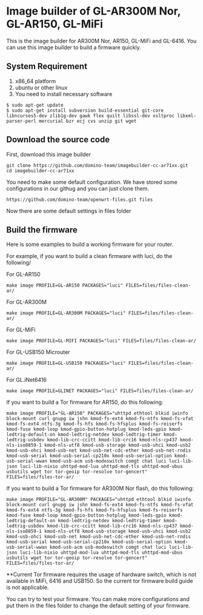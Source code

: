 # Image builder of GL-AR300M Nor, GL-AR150, GL-MiFi

This is the image builder for AR300M Nor, AR150, GL-MiFi and GL-6416. You can use this image builder to build a firmware quickly.

## System Requirement
1. x86_64 platform
2. ubuntu or other linux
3. You need to install necessary software
```
$ sudo apt-get update
$ sudo apt-get install subversion build-essential git-core libncurses5-dev zlib1g-dev gawk flex quilt libssl-dev xsltproc libxml-parser-perl mercurial bzr ecj cvs unzip git wget
```

## Download the source code

First, download this image builder
```
git clone https://github.com/domino-team/imagebuilder-cc-ar71xx.git
cd imagebuilder-cc-ar71xx
```
You need to make some default configuration. We have stored some configurations in our githug and you can just clone them.
```
https://github.com/domino-team/openwrt-files.git files
```
Now there are some default settings in files folder

## Build the firmware

Here is some examples to build a working firmware for your router.

For example, if you want to build a clean firmware with luci, do the following/

For GL-AR150
```
make image PROFILE=GL-AR150 PACKAGES="luci" FILES=files/files-clean-ar/
```
For GL-AR300M
```
make image PROFILE=GL-AR300M PACKAGES="luci" FILES=files/files-clean-ar/
```
For GL-MiFi
```
make image PROFILE=GL-MIFI PACKAGES="luci" FILES=files/files-clean-ar/
```
For GL-USB150 Microuter
```
make image PROFILE=GL-USB150 PACKAGES="luci" FILES=files/files-clean-ar/
```
For GL.iNet6416
```
make image PROFILE=GLINET PACKAGES="luci" FILES=files/files-clean-ar/
```

If you want to build a Tor firmware for AR150, do this following:
```
make image PROFILE="GL-AR150" PACKAGES="uhttpd ethtool blkid iwinfo block-mount curl gnupg iw jshn kmod-fs-ext4 kmod-fs-ntfs kmod-fs-vfat kmod-fs-ext4 ntfs-3g kmod-fs-hfs kmod-fs-hfsplus kmod-fs-reiserfs kmod-fuse kmod-loop kmod-gpio-button-hotplug kmod-leds-gpio kmod-ledtrig-default-on kmod-ledtrig-netdev kmod-ledtrig-timer kmod-ledtrig-usbdev kmod-lib-crc-ccitt kmod-lib-crc16 kmod-nls-cp437 kmod-nls-iso8859-1 kmod-nls-utf8 kmod-usb-storage kmod-usb-uhci kmod-usb2 kmod-usb-ohci kmod-usb-net kmod-usb-net-cdc-ether kmod-usb-net-rndis kmod-usb-serial kmod-usb-serial-cp210x kmod-usb-serial-option kmod-usb-serial-wwan kmod-usb-acm usb-modeswitch comgt chat luci luci-lib-json luci-lib-nixio uhttpd-mod-lua uhttpd-mod-tls uhttpd-mod-ubus usbutils wget tor tor-geoip tor-resolve tor-gencert" FILES=files/files-tor-ar/
```
If you want to build a Tor firmware for AR300M Nor flash, do this following:
```
make image PROFILE="GL-AR300M" PACKAGES="uhttpd ethtool blkid iwinfo block-mount curl gnupg iw jshn kmod-fs-ext4 kmod-fs-ntfs kmod-fs-vfat kmod-fs-ext4 ntfs-3g kmod-fs-hfs kmod-fs-hfsplus kmod-fs-reiserfs kmod-fuse kmod-loop kmod-gpio-button-hotplug kmod-leds-gpio kmod-ledtrig-default-on kmod-ledtrig-netdev kmod-ledtrig-timer kmod-ledtrig-usbdev kmod-lib-crc-ccitt kmod-lib-crc16 kmod-nls-cp437 kmod-nls-iso8859-1 kmod-nls-utf8 kmod-usb-storage kmod-usb-uhci kmod-usb2 kmod-usb-ohci kmod-usb-net kmod-usb-net-cdc-ether kmod-usb-net-rndis kmod-usb-serial kmod-usb-serial-cp210x kmod-usb-serial-option kmod-usb-serial-wwan kmod-usb-acm usb-modeswitch comgt chat luci luci-lib-json luci-lib-nixio uhttpd-mod-lua uhttpd-mod-tls uhttpd-mod-ubus usbutils wget tor tor-geoip tor-resolve tor-gencert" FILES=files/files-tor-ar/
```

**Current Tor firmware requires the usage of hardware switch, which is not available in MiFi, 6416 and USB150. So the current tor firmware build guide is not applicable.

You can try to test your firmware. You can make more configurations and put them in the files folder to change the default setting of your firmware.
